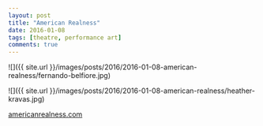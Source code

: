 ```yaml
---
layout: post
title: "American Realness"
date: 2016-01-08
tags: [theatre, performance art]
comments: true
---
```

![]({{ site.url }}/images/posts/2016/2016-01-08-american-realness/fernando-belfiore.jpg)

![]({{ site.url }}/images/posts/2016/2016-01-08-american-realness/heather-kravas.jpg)

[americanrealness.com](http://americanrealness.com)

